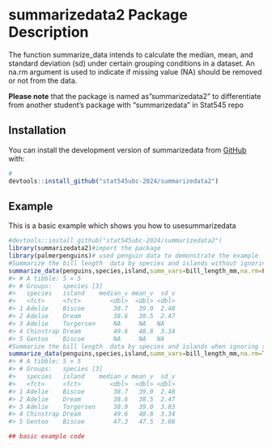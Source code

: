 
<!-- README.md is generated from README.Rmd. Please edit that file -->

# summarizedata2 Package Description

<!-- badges: start -->
<!-- badges: end -->

The function summarize_data intends to calculate the median, mean, and
standard deviation (sd) under certain grouping conditions in a dataset.
An na.rm argument is used to indicate if missing value (NA) should be
removed or not from the data.

**Please note** that the package is named as”summarizedata2” to
differentiate from another student’s package with “summarizedata” in
Stat545 repo

## Installation

You can install the development version of summarizedata from
[GitHub](https://github.com/) with:

``` r
# 
devtools::install_github("stat545ubc-2024/summarizedata2")
```

## Example

This is a basic example which shows you how to usesummarizedata

``` r
#devtools::install_github("stat545ubc-2024/summarizedata2")
library(summarizedata2)#import the package
library(palmerpenguins)# used penguin data to demonstrate the example 
#Summarize the bill length  data by species and islands without ignoring the missing value
summarize_data(penguins,species,island,summ_vars=bill_length_mm,na.rm=FALSE)
#> # A tibble: 5 × 5
#> # Groups:   species [3]
#>   species   island    median_v mean_v  sd_v
#>   <fct>     <fct>        <dbl>  <dbl> <dbl>
#> 1 Adelie    Biscoe        38.7   39.0  2.48
#> 2 Adelie    Dream         38.6   38.5  2.47
#> 3 Adelie    Torgersen     NA     NA   NA   
#> 4 Chinstrap Dream         49.6   48.8  3.34
#> 5 Gentoo    Biscoe        NA     NA   NA
#Summarize the bill length  data by species and islands when ignoring the missing value
summarize_data(penguins,species,island,summ_vars=bill_length_mm,na.rm=TRUE)
#> # A tibble: 5 × 5
#> # Groups:   species [3]
#>   species   island    median_v mean_v  sd_v
#>   <fct>     <fct>        <dbl>  <dbl> <dbl>
#> 1 Adelie    Biscoe        38.7   39.0  2.48
#> 2 Adelie    Dream         38.6   38.5  2.47
#> 3 Adelie    Torgersen     38.9   39.0  3.03
#> 4 Chinstrap Dream         49.6   48.8  3.34
#> 5 Gentoo    Biscoe        47.3   47.5  3.08

## basic example code
```
